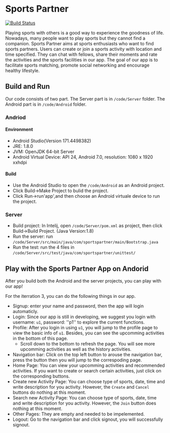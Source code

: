 # Sports Partner
[![Build Status](https://travis-ci.com/jhu-oose/2017-group-4.svg?token=qu7s5Cf7sE84eRpgCzqR&branch=master)](https://travis-ci.com/jhu-oose/2017-group-4)

Playing sports with others is a good way to experience the goodness of life. Nowadays, many people want to play sports but they cannot find a companion. Sports Partner aims at sports enthusiasts who want to find sports partners. Users can create or join a sports activity with location and time specified. They can chat with fellows, share their moments and rate the activities and the sports facilities in our app. The goal of our app is to facilitate sports matching, promote social networking and encourage healthy lifestyle.

## Build and Run
Our code consists of two part. The Server part is in ``/code/Server`` folder. The Android part is in ``/code/Android`` folder.

### Andriod

#### Environment
- Android Studio(Version 171.4498382)
- JRE: 1.8.0
- JVM: OpenJDK 64-bit Server
- Android Virtual Device: API 24, Android 7.0, resolution: 1080 x 1920 xxhdpi

#### Build 
- Use the Android Studio to open the ``/code/Android`` as an Android project.
- Click Build->Make Project to bulid the project.
- Click Run->run'app',and then choose an Android virtuale device to run the project.

### Server
- Build project: In Intelij, open ``/code/Server/pom.xml`` as project, then click Build->Build Project. (Java Version:1.8)
- Run the server: run ``/code/Server/src/main/java/com/sportspartner/main/Bootstrap.java``
- Run the test: run the 4 files in ``/code/Server/src/test/java/com/sportspartner/unittest/``


## Play with the Sports Partner App on Andorid

After you build both the Android and the server projects, you can play with our app!

For the iterration 3, you can do the following things in our app.
- Signup: enter your name and password, then the app will login automaticly.
- Login: Since our app is still in developing, we suggest you login with username: ``u1``, password: ''p1'' to explore the current functions.
- Profile: After you login in using ``u1``, you will jump to the profile page to view the basic info of ``u1``.
  Besides, you can see the upcomming activities in the bottom of this page. 
  - Scroll down to the bottom to refresh the page. You will see more upcomming activities as well as the history activities.
- Navigation bar: Click on the top left button to arouse the navigation bar, press the button then you will jump to the correspoding page.
- Home Page: You can view your upcomming activities and recommended activities. If you want to create or search certain activities, just click on the corresponding buttons.
- Create new Activity Page: You can choose type of sports, date, time and write description for you activity. However, the ``Create`` and ``Cancel`` buttons do nothing at this moment.
- Search new Activity Page: You can choose type of sports, date, time and write description for you activity. However, the ``Join`` button does nothing at this moment.
- Other Pages: They are empty and needed to be impelemented.
- Logout: Go to the navigation bar and click signout, you will successfully signout.
